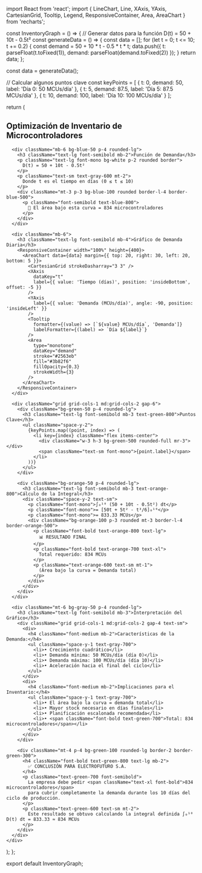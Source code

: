import React from 'react';
import { LineChart, Line, XAxis, YAxis, CartesianGrid, Tooltip, Legend, ResponsiveContainer, Area, AreaChart } from 'recharts';

const InventoryGraph = () => {
  // Generar datos para la función D(t) = 50 + 10t - 0.5t²
  const generateData = () => {
    const data = [];
    for (let t = 0; t <= 10; t += 0.2) {
      const demand = 50 + 10 * t - 0.5 * t * t;
      data.push({
        t: parseFloat(t.toFixed(1)),
        demand: parseFloat(demand.toFixed(2))
      });
    }
    return data;
  };

  const data = generateData();

  // Calcular algunos puntos clave
  const keyPoints = [
    { t: 0, demand: 50, label: 'Día 0: 50 MCUs/día' },
    { t: 5, demand: 87.5, label: 'Día 5: 87.5 MCUs/día' },
    { t: 10, demand: 100, label: 'Día 10: 100 MCUs/día' }
  ];

  return (
    <div className="w-full p-6 bg-white">
      <h2 className="text-2xl font-bold text-center mb-6 text-gray-800">
        Optimización de Inventario de Microcontroladores
      </h2>
      
      <div className="mb-6 bg-blue-50 p-4 rounded-lg">
        <h3 className="text-lg font-semibold mb-2">Función de Demanda</h3>
        <p className="text-lg font-mono bg-white p-2 rounded border">
          D(t) = 50 + 10t - 0.5t²
        </p>
        <p className="text-sm text-gray-600 mt-2">
          Donde t es el tiempo en días (0 ≤ t ≤ 10)
        </p>
        <div className="mt-3 p-3 bg-blue-100 rounded border-l-4 border-blue-500">
          <p className="font-semibold text-blue-800">
            🎯 El área bajo esta curva = 834 microcontroladores
          </p>
        </div>
      </div>

      <div className="mb-6">
        <h3 className="text-lg font-semibold mb-4">Gráfico de Demanda Diaria</h3>
        <ResponsiveContainer width="100%" height={400}>
          <AreaChart data={data} margin={{ top: 20, right: 30, left: 20, bottom: 5 }}>
            <CartesianGrid strokeDasharray="3 3" />
            <XAxis 
              dataKey="t" 
              label={{ value: 'Tiempo (días)', position: 'insideBottom', offset: -5 }}
            />
            <YAxis 
              label={{ value: 'Demanda (MCUs/día)', angle: -90, position: 'insideLeft' }}
            />
            <Tooltip 
              formatter={(value) => [`${value} MCUs/día`, 'Demanda']}
              labelFormatter={(label) => `Día ${label}`}
            />
            <Area 
              type="monotone" 
              dataKey="demand" 
              stroke="#2563eb" 
              fill="#3b82f6" 
              fillOpacity={0.3}
              strokeWidth={3}
            />
          </AreaChart>
        </ResponsiveContainer>
      </div>

      <div className="grid grid-cols-1 md:grid-cols-2 gap-6">
        <div className="bg-green-50 p-4 rounded-lg">
          <h3 className="text-lg font-semibold mb-3 text-green-800">Puntos Clave</h3>
          <ul className="space-y-2">
            {keyPoints.map((point, index) => (
              <li key={index} className="flex items-center">
                <div className="w-3 h-3 bg-green-500 rounded-full mr-3"></div>
                <span className="text-sm font-mono">{point.label}</span>
              </li>
            ))}
          </ul>
        </div>

        <div className="bg-orange-50 p-4 rounded-lg">
          <h3 className="text-lg font-semibold mb-3 text-orange-800">Cálculo de la Integral</h3>
          <div className="space-y-2 text-sm">
            <p className="font-mono">∫₀¹⁰ (50 + 10t - 0.5t²) dt</p>
            <p className="font-mono">= [50t + 5t² - t³/6]₀¹⁰</p>
            <p className="font-mono">= 833.33 MCUs</p>
            <div className="bg-orange-100 p-3 rounded mt-3 border-l-4 border-orange-500">
              <p className="font-bold text-orange-800 text-lg">
                📊 RESULTADO FINAL
              </p>
              <p className="font-bold text-orange-700 text-xl">
                Total requerido: 834 MCUs
              </p>
              <p className="text-orange-600 text-sm mt-1">
                (Área bajo la curva = Demanda total)
              </p>
            </div>
          </div>
        </div>
      </div>

      <div className="mt-6 bg-gray-50 p-4 rounded-lg">
        <h3 className="text-lg font-semibold mb-3">Interpretación del Gráfico</h3>
        <div className="grid grid-cols-1 md:grid-cols-2 gap-4 text-sm">
          <div>
            <h4 className="font-medium mb-2">Características de la Demanda:</h4>
            <ul className="space-y-1 text-gray-700">
              <li>• Crecimiento cuadrático</li>
              <li>• Demanda mínima: 50 MCUs/día (día 0)</li>
              <li>• Demanda máxima: 100 MCUs/día (día 10)</li>
              <li>• Aceleración hacia el final del ciclo</li>
            </ul>
          </div>
          <div>
            <h4 className="font-medium mb-2">Implicaciones para el Inventario:</h4>
            <ul className="space-y-1 text-gray-700">
              <li>• El área bajo la curva = demanda total</li>
              <li>• Mayor stock necesario en días finales</li>
              <li>• Planificación escalonada recomendada</li>
              <li>• <span className="font-bold text-green-700">Total: 834 microcontroladores</span></li>
            </ul>
          </div>
        </div>
        
        <div className="mt-4 p-4 bg-green-100 rounded-lg border-2 border-green-300">
          <h4 className="font-bold text-green-800 text-lg mb-2">
            ✅ CONCLUSIÓN PARA ELECTROFUTURO S.A.
          </h4>
          <p className="text-green-700 font-semibold">
            La empresa debe pedir <span className="text-xl font-bold">834 microcontroladores</span> 
            para cubrir completamente la demanda durante los 10 días del ciclo de producción.
          </p>
          <p className="text-green-600 text-sm mt-2">
            Este resultado se obtuvo calculando la integral definida ∫₀¹⁰ D(t) dt = 833.33 ≈ 834 MCUs
          </p>
        </div>
      </div>
    </div>
  );
};

export default InventoryGraph;
